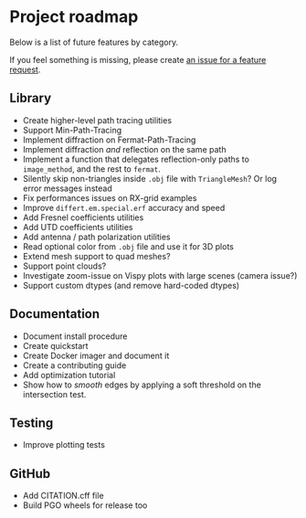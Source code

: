 # Project roadmap

Below is a list of future features by category.

If you feel something is missing, please create
[an issue for a feature request](https://github.com/jeertmans/DiffeRT/issues).

## Library

- Create higher-level path tracing utilities
- Support Min-Path-Tracing
- Implement diffraction on Fermat-Path-Tracing
- Implement diffraction *and* reflection on the same path
- Implement a function that delegates reflection-only paths
  to `image_method`, and the rest to `fermat`.
- Silently skip non-triangles inside `.obj` file with `TriangleMesh`?
  Or log error messages instead
- Fix performances issues on RX-grid examples
- Improve `differt.em.special.erf` accuracy and speed
- Add Fresnel coefficients utilities
- Add UTD coefficients utilities
- Add antenna / path polarization utilities
- Read optional color from `.obj` file and use it for 3D plots
- Extend mesh support to quad meshes?
- Support point clouds?
- Investigate zoom-issue on Vispy plots with large scenes (camera issue?)
- Support custom dtypes (and remove hard-coded dtypes)

## Documentation

- Document install procedure
- Create quickstart
- Create Docker imager and document it
- Create a contributing guide
- Add optimization tutorial
- Show how to *smooth* edges by applying a soft threshold
  on the intersection test.

## Testing

- Improve plotting tests

## GitHub

- Add CITATION.cff file
- Build PGO wheels for release too
